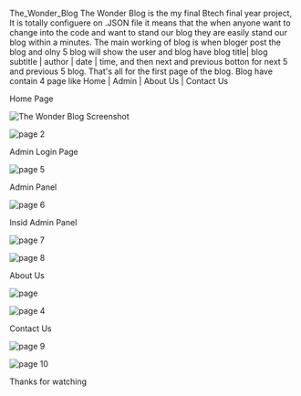 The_Wonder_Blog
The Wonder Blog is the my final Btech final year project, It is totally configuere on .JSON file it means that the when anyone want to change into the code and want to stand our blog they are easily stand our blog within a minutes.
The main working of blog is when bloger post the blog and olny 5 blog will show the user and blog have blog title| blog subtitle | author | date | time, and then next and previous botton for next 5 and previous 5 blog. That's all for the first page of the blog.
Blog have contain 4 page like Home | Admin | About Us | Contact Us


Home Page


![The Wonder Blog Screenshot](https://user-images.githubusercontent.com/67583660/129577444-4307979d-214d-47dd-b904-0599523b11f2.JPG)

![page 2](https://user-images.githubusercontent.com/67583660/129577564-3bc4bbfa-18e1-4b8a-97aa-b4f9ded57042.JPG)


Admin Login Page


![page 5](https://user-images.githubusercontent.com/67583660/129577724-8bd98c48-e9b2-46b4-98b6-d85359ec88b0.JPG)


Admin Panel


![page 6](https://user-images.githubusercontent.com/67583660/129577750-2478cb84-502f-44e9-b75d-1e221b32a392.JPG)


Insid Admin Panel


![page 7](https://user-images.githubusercontent.com/67583660/129577766-3035e55f-5853-4436-84c1-eb864acbab6b.JPG)

![page 8](https://user-images.githubusercontent.com/67583660/129577799-8df5b6d1-054d-4e43-90d0-3aa45f0c21c4.JPG)


About Us

![page](https://user-images.githubusercontent.com/67583660/129578045-4a42abef-0edb-4709-86b4-f9f2bb4e80f9.JPG)

![page 4](https://user-images.githubusercontent.com/67583660/129578086-a405af6b-26e9-41e3-93e9-6fe68573406e.JPG)


Contact Us


![page 9](https://user-images.githubusercontent.com/67583660/129578144-59dcba53-8bbb-4952-832c-e71717a304f5.JPG)

![page 10](https://user-images.githubusercontent.com/67583660/129578154-2e3a1614-430b-4f95-83f4-2203a59deb84.JPG)


Thanks for watching

